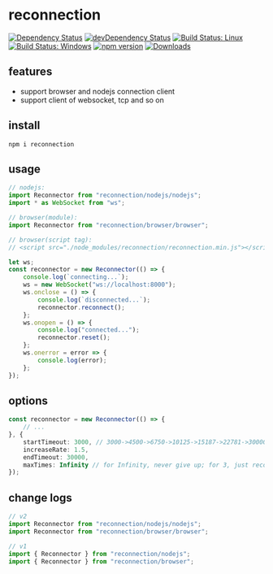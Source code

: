 # reconnection

[![Dependency Status](https://david-dm.org/plantain-00/reconnection.svg)](https://david-dm.org/plantain-00/reconnection)
[![devDependency Status](https://david-dm.org/plantain-00/reconnection/dev-status.svg)](https://david-dm.org/plantain-00/reconnection#info=devDependencies)
[![Build Status: Linux](https://travis-ci.org/plantain-00/reconnection.svg?branch=master)](https://travis-ci.org/plantain-00/reconnection)
[![Build Status: Windows](https://ci.appveyor.com/api/projects/status/github/plantain-00/reconnection?branch=master&svg=true)](https://ci.appveyor.com/project/plantain-00/reconnection/branch/master)
[![npm version](https://badge.fury.io/js/reconnection.svg)](https://badge.fury.io/js/reconnection)
[![Downloads](https://img.shields.io/npm/dm/reconnection.svg)](https://www.npmjs.com/package/reconnection)

## features

+ support browser and nodejs connection client
+ support client of websocket, tcp and so on

## install

`npm i reconnection`

## usage

```ts
// nodejs:
import Reconnector from "reconnection/nodejs/nodejs";
import * as WebSocket from "ws";

// browser(module):
import Reconnector from "reconnection/browser/browser";

// browser(script tag):
// <script src="./node_modules/reconnection/reconnection.min.js"></script>

let ws;
const reconnector = new Reconnector(() => {
    console.log(`connecting...`);
    ws = new WebSocket("ws://localhost:8000");
    ws.onclose = () => {
        console.log(`disconnected...`);
        reconnector.reconnect();
    };
    ws.onopen = () => {
        console.log("connected...");
        reconnector.reset();
    };
    ws.onerror = error => {
        console.log(error);
    };
});
```

## options

```ts
const reconnector = new Reconnector(() => {
    // ...
}, {
    startTimeout: 3000, // 3000->4500->6750->10125->15187->22781->30000->30000...
    increaseRate: 1.5,
    endTimeout: 30000,
    maxTimes: Infinity // for Infinity, never give up; for 3, just reconnect 3 times, if fails, stop.
});
```

## change logs

```ts
// v2
import Reconnector from "reconnection/nodejs/nodejs";
import Reconnector from "reconnection/browser/browser";

// v1
import { Reconnector } from "reconnection/nodejs";
import { Reconnector } from "reconnection/browser";
```
